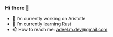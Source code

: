 ### Hi there 👋

- 🔭 I’m currently working on Aristotle
- 🌱 I’m currently learning Rust
- 📫 How to reach me: adeel.m.dev@gmail.com

<!--
**adeel-m-dev/adeel-m-dev** is a ✨ _special_ ✨ repository because its `README.md` (this file) appears on your GitHub profile.

- 🔭 I’m currently working on Aristotle
- 🌱 I’m currently learning Rust
- 👯 I’m looking to collaborate on ...
- 🤔 I’m looking for help with ...
- 💬 Ask me about ...
- 📫 How to reach me: adeel.m.dev@gmail.com
- 😄 Pronouns: ...
- ⚡ Fun fact: ...
-->
